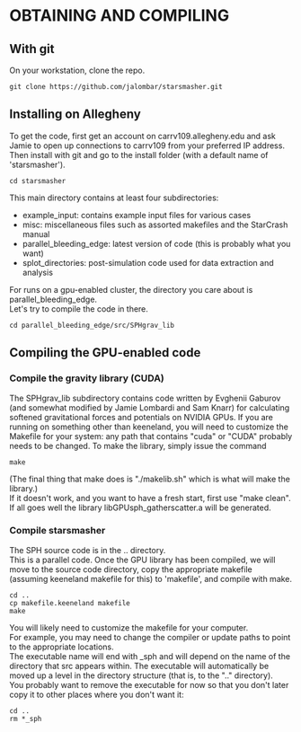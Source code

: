 # OBTAINING AND COMPILING

## With git

On your workstation, clone the repo.
```
git clone https://github.com/jalombar/starsmasher.git
```

## Installing on Allegheny
To get the code, first get an account on carrv109.allegheny.edu and ask Jamie to open up connections to carrv109 from your preferred IP address.
Then install with git and go to the install folder (with a default name of 'starsmasher').
```
cd starsmasher
```

This main directory contains at least four subdirectories:

* example_input: contains example input files for various cases
* misc: miscellaneous files such as assorted makefiles and the StarCrash manual
* parallel_bleeding_edge: latest version of code (this is probably what you want)
* splot_directories: post-simulation code used for data extraction and analysis

For runs on a gpu-enabled cluster, the directory you care about is parallel_bleeding_edge.  
Let's try to compile the code in there.

```
cd parallel_bleeding_edge/src/SPHgrav_lib
```

## Compiling the GPU-enabled code

### Compile the gravity library (CUDA)
The SPHgrav_lib subdirectory contains code written by Evghenii Gaburov (and somewhat modified by Jamie Lombardi and Sam Knarr) for calculating softened gravitational forces and potentials on NVIDIA GPUs.
If you are running on something other than keeneland, you will need to customize the Makefile for your system: any path that contains "cuda" or "CUDA" probably needs to be changed. 
To make the library, simply issue the command

```
make
```

(The final thing that make does is "./makelib.sh" which is what will make the library.)  
If it doesn't work, and you want to have a fresh start, first use "make clean".  
If all goes well the library libGPUsph_gatherscatter.a will be generated.

### Compile starsmasher
The SPH source code is in the .. directory.  
This is a parallel code.
Once the GPU library has been compiled, we will move to the source code directory, copy the appropriate makefile (assuming keeneland makefile for this) to 'makefile', and compile with make.

```
cd ..
cp makefile.keeneland makefile
make
```

You will likely need to customize the makefile for your computer.  
For example, you may need to change the compiler or update paths to point to the appropriate locations.  
The executable name will end with _sph and will depend on the name of the directory that src appears within.
The executable will automatically be moved up a level in the directory structure (that is, to the ".."  directory).  
You probably want to remove the executable for now so that you don't later copy it to other places where you don't want it:

```
cd ..
rm *_sph
```


